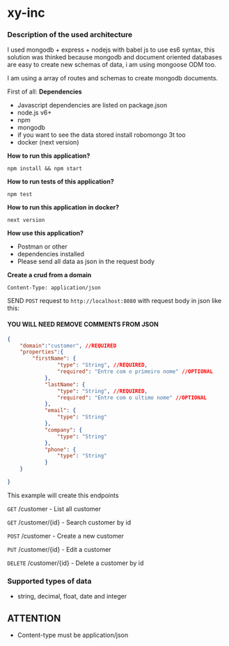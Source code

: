 # xy-inc

### Description of the used architecture

I used mongodb + express + nodejs with babel js to use es6 syntax, this solution was thinked because mongodb and document oriented databases are easy to create new schemas of data, i am using mongoose ODM too.

I am using a array of routes and schemas to create mongodb documents.

First of all: **Dependencies**

 * Javascript dependencies are listed on package.json
 * node.js v6+
 * npm
 * mongodb
 * if you want to see the data stored install robomongo 3t too
 * docker (next version)
 
 
**How to run this application?**

``npm install && npm start``

**How to run tests of this application?**

``npm test``

**How to run this application in docker?**

``next version``

**How use this application?**

 * Postman or other
 * dependencies installed
 * Please send all data as json in the request body 
 
**Create a crud from a domain**

``Content-Type: application/json``

SEND ``POST`` request to ``http://localhost:8080`` with request body in json like this:

#### YOU WILL NEED REMOVE COMMENTS FROM JSON

```json
{
    "domain":"customer", //REQUIRED
    "properties":{
        "firstName": {
                "type": "String", //REQUIRED,
                "required": "Entre com o primeiro nome" //OPTIONAL
            },
            "lastName": {
                "type": "String", //REQUIRED,
                "required": "Entre com o ultimo nome" //OPTIONAL
            },
            "email": {
                "type": "String"
            },
            "company": {
                "type": "String"
            },
            "phone": {
                "type": "String"
            }
    }
    
}
```
This example will create this endpoints

``GET`` /customer - List all customer

``GET`` /customer/{id} - Search customer by id

``POST`` /customer - Create a new customer

``PUT`` /customer/{id} - Edit a customer

``DELETE`` /customer/{id} - Delete a customer by id

### Supported types of data
 * string, decimal, float, date and integer

## ATTENTION

 * Content-type must be application/json